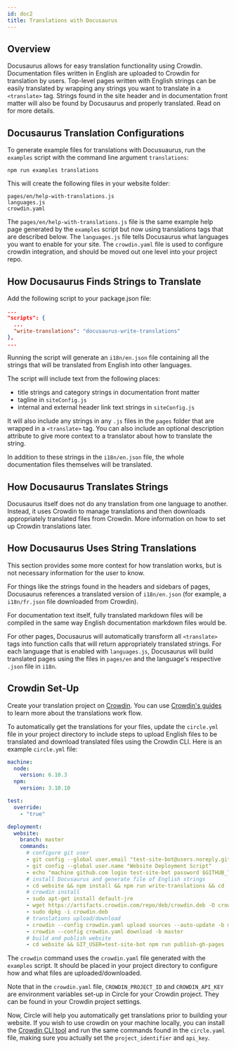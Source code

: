```yaml
---
id: doc2
title: Translations with Docusaurus
---
```


## Overview

Docusaurus allows for easy translation functionality using Crowdin. Documentation files written in English are uploaded to Crowdin for translation by users. Top-level pages written with English strings can be easily translated by wrapping any strings you want to translate in a `<translate>` tag. Strings found in the site header and in documentation front matter will also be found by Docusaurus and properly translated. Read on for more details.

## Docusaurus Translation Configurations

To generate example files for translations with Docusuaurus, run the `examples` script with the command line argument `translations`:

```
npm run examples translations
```

This will create the following files in your website folder:

```
pages/en/help-with-translations.js
languages.js
crowdin.yaml
```

The `pages/en/help-with-translations.js` file is the same example help page generated by the `examples` script but now using translations tags that are described below.
The `languages.js` file tells Docusaurus what languages you want to enable for your site.
The `crowdin.yaml` file is used to configure crowdin integration, and should be moved out one level into your project repo.


## How Docusaurus Finds Strings to Translate

Add the following script to your package.json file:
```json
...
"scripts": {
  ...
  "write-translations": "docusaurus-write-translations"
},
...
```

Running the script will generate an `i18n/en.json` file containing all the strings that will be translated from English into other languages.

The script will include text from the following places:
  - title strings and category strings in documentation front matter
  - tagline in `siteConfig.js`
  - internal and external header link text strings in `siteConfig.js`

It will also include any strings in any `.js` files in the `pages` folder that are wrapped in a `<translate>` tag. You can also include an optional description attribute to give more context to a translator about how to translate the string.

In addition to these strings in the `i18n/en.json` file, the whole documentation files themselves will be translated.

## How Docusaurus Translates Strings

Docusaurus itself does not do any translation from one language to another. Instead, it uses Crowdin to manage translations and then downloads appropriately translated files from Crowdin. More information on how to set up Crowdin translations later.

## How Docusaurus Uses String Translations

This section provides some more context for how translation works, but is not necessary information for the user to know.

For things like the strings found in the headers and sidebars of pages, Docusaurus references a translated version of `i18n/en.json` (for example, a `i18n/fr.json` file downloaded from Crowdin).

For documentation text itself, fully translated markdown files will be compiled in the same way English documentation markdown files would be.

For other pages, Docusaurus will automatically transform all `<translate>` tags into function calls that will return appropriately translated strings. For each language that is enabled with `languages.js`, Docusaurus will build translated pages using the files in `pages/en` and the language's respective `.json` file in `i18n`.

## Crowdin Set-Up

Create your translation project on [Crowdin](https://www.crowdin.com/). You can use [Crowdin's guides](https://support.crowdin.com/translation-process-overview/) to learn more about the translations work flow.

To automatically get the translations for your files, update the `circle.yml` file in your project directory to include steps to upload English files to be translated and download translated files using the Crowdin CLI. Here is an example `circle.yml` file:

```yaml
machine:
  node:
    version: 6.10.3
  npm:
    version: 3.10.10

test:
  override:
    - "true"

deployment:
  website:
    branch: master
    commands:
      # configure git user
      - git config --global user.email "test-site-bot@users.noreply.github.com"
      - git config --global user.name "Website Deployment Script"
      - echo "machine github.com login test-site-bot password $GITHUB_TOKEN" > ~/.netrc
      # install Docusaurus and generate file of English strings
      - cd website && npm install && npm run write-translations && cd ..
      # crowdin install
      - sudo apt-get install default-jre
      - wget https://artifacts.crowdin.com/repo/deb/crowdin.deb -O crowdin.deb
      - sudo dpkg -i crowdin.deb
      # translations upload/download
      - crowdin --config crowdin.yaml upload sources --auto-update -b master
      - crowdin --config crowdin.yaml download -b master
      # build and publish website
      - cd website && GIT_USER=test-site-bot npm run publish-gh-pages
```

The `crowdin` command uses the `crowdin.yaml` file generated with the `examples` script. It should be placed in your project directory to configure how and what files are uploaded/downloaded.

Note that in the `crowdin.yaml` file, `CROWDIN_PROJECT_ID` and `CROWDIN_API_KEY` are environment variables set-up in Circle for your Crowdin project. They can be found in your Crowdin project settings.

Now, Circle will help you automatically get translations prior to building your website. If you wish to use crowdin on your machine locally, you can install the [Crowdin CLI tool](https://support.crowdin.com/cli-tool/) and run the same commands found in the `circle.yaml` file, making sure you actually set the `project_identifier` and `api_key`.

